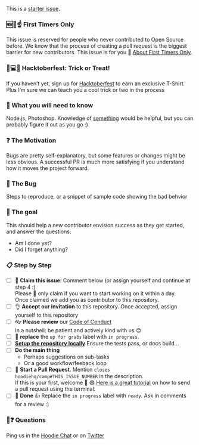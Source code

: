 This is a [starter issue](http://hood.ie/blog/starter-issues.html).

<!-- This section is optional, only add if the issue is reserved for people
     who never contributed to Open Source before, see firsttimersonly.com -->
### 🆕🐥☝ First Timers Only
This issue is reserved for people who never contributed to Open Source before. We know that the process of creating a pull request is the biggest barrier for new contributors. This issue is for you 💝 [About First Timers Only](http://www.firsttimersonly.com/).

<!-- This section is special for October. After October bring back the
     optional "Your First PR" section: https://git.io/vPqNO -->
### 🎃💻👕 Hacktoberfest: Trick or Treat!
If you haven’t yet, sign up for [Hacktoberfest](https://hacktoberfest.digitalocean.com/) to earn an exclusive T-Shirt. Plus I’m sure we can teach you a cool trick or two in the process

### 🤔 What you will need to know
Node.js, Photoshop. Knowledge of [something](link_to_project) would be helpful, but you can probably figure it out as you go :)

### ❓ The Motivation
Bugs are pretty self-explanatory, but some features or changes might be less obvious. A successful PR is much more satisfying if you understand how it moves the project forward.

<!-- Remove for feature work, editorial, etc. -->
### 🐞 The Bug
Steps to reproduce, or a snippet of sample code showing the bad behvior

### :dart: The goal
This should help a new contributor envision success as they get started, and answer the questions:
- Am I done yet?
- Did I forget anything?

### :clipboard: Step by Step
- [ ] 🙋 **Claim this issue**: Comment below (or assign yourself and continue at step 4 :)  
  Please 🙏 only claim if you want to start working on it within a day.  
  Once claimed we add you as contributor to this repository.
- [ ] 👌 **Accept our invitation** to this repository. Once accepted, assign yourself to this repository
- [ ] 👓 **Please review** our [Code of Conduct](http://hood.ie/code-of-conduct/)  
  In a nutshell: be patient and actively kind with us 😊
- [ ] 🔄 **replace** the `up for grabs` label with `in progress`.
- [ ] [**Setup the repository locally**](https://github.com/hoodiehq/...) Ensure the tests pass, or docs build...
- [ ] **Do the main thing**
  - Perhaps suggestions on sub-tasks
  - Or a good workflow/feeback loop
- [ ] 🔀 **Start a Pull Request**. Mention `closes hoodiehq/camp#THIS_ISSUE_NUMBER` in the description.  
  If this is your first, welcome :tada: :smile: [Here is a great tutorial](https://egghead.io/series/how-to-contribute-to-an-open-source-project-on-github) on how to send a pull request using the terminal.
- [ ] 🏁 **Done** :+1: Replace the `in progress` label with `ready`. Ask in comments for a review :)

### 🤔❓ Questions

Ping us in the [Hoodie Chat](http://hood.ie/chat/) or on [Twitter](https://twitter.com/hoodiehq/)
